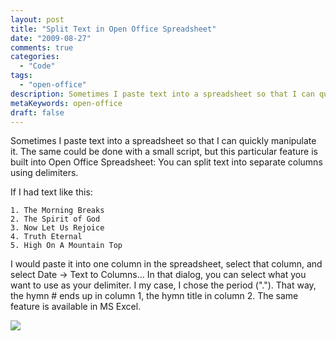 ```yaml
---
layout: post
title: "Split Text in Open Office Spreadsheet"
date: "2009-08-27"
comments: true
categories:
  - "Code"
tags:
  - "open-office"
description: Sometimes I paste text into a spreadsheet so that I can quickly manipulate it.  The same could be done with a small script, but this particular feature is b
metaKeywords: open-office
draft: false
---
```


Sometimes I paste text into a spreadsheet so that I can quickly manipulate it.  The same could be done with a small script, but this particular feature is built into Open Office Spreadsheet: You can split text into separate columns using delimiters.

<!--more-->

If I had text like this:

    1. The Morning Breaks
    2. The Spirit of God
    3. Now Let Us Rejoice
    4. Truth Eternal
    5. High On A Mountain Top

I would paste it into one column in the spreadsheet, select that column, and select Date -> Text to Columns...  In that dialog, you can select what you want to use as your delimiter.  I my case, I chose the period (".").  That way, the hymn # ends up in column 1, the hymn title in column 2.  The same feature is available in MS Excel.

<a href="http://picasaweb.google.com/lh/photo/FUo5j2r8EbPsCGwvHQQgGA?feat=embedwebsite"><img src="http://lh3.ggpht.com/_5XZCKcD6--c/Spbuc8alHvI/AAAAAAAAISg/SrQ9iopLEx4/s400/texttocolumn.png" /></a>

  
